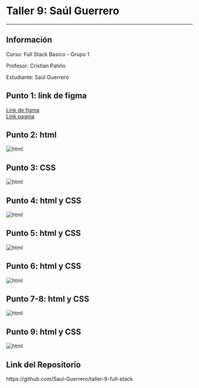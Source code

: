 <h1>Taller 9: Saúl Guerrero</h1>
<hr>

<h2>Información</h2>
<p>Curso: Full Stack Basico - Grupo 1</p>
<p>Profesor: Cristian Patiño</p>
<p>Estudiante: Saúl Guerrero</p>
<h2>Punto 1: link de figma</h2>
<a href="https://www.figma.com/file/yGFUPqoqfpL0JHTVJdfGSN/SAUL-GUERRERO?type=design&node-id=0%3A1&t=G1uKbORpCyYAl2c6-1">Link de figma</a>

<br>
<a href="https://saul-guerrero.github.io/taller-9-full-stack/">Link pagina</a>

<h2>Punto 2: html </h2>
<img src="./public/imagenes/html.png" alt="html">

<h2>Punto 3: CSS </h2>
<img src="./public/imagenes/imagenpagina.png" alt="html">

<h2>Punto 4: html y CSS </h2>
<img src="./public/imagenes/punto4_html_css.png" alt="html">

<h2>Punto 5: html y CSS </h2>
<img src="./public/imagenes/punto5_html_css.png" alt="html">

<h2>Punto 6: html y CSS </h2>
<img src="./public/imagenes/punto6_html_css.png" alt="html">

<h2>Punto 7-8: html y CSS </h2>
<img src="./public/imagenes/punto7_html_css.png" alt="html">

<h2>Punto 9: html y CSS </h2>
<img src="./public/imagenes/punto9_html_css.png" alt="html"> 

<h2>Link del Repositorio </h2>
<link>https://github.com/Saul-Guerrero/taller-9-full-stack </link> 
